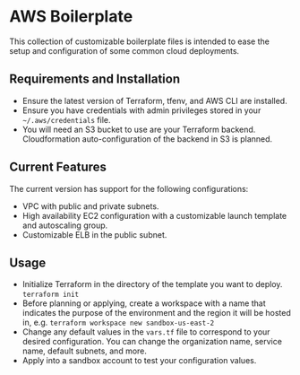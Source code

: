 # AWS Boilerplate
This collection of customizable boilerplate files is intended to ease the setup and configuration of some common cloud deployments.

## Requirements and Installation
* Ensure the latest version of Terraform, tfenv, and AWS CLI are installed.
* Ensure you have credentials with admin privileges stored in your `~/.aws/credentials` file.
* You will need an S3 bucket to use are your Terraform backend. Cloudformation auto-configuration of the backend in S3 is planned.

## Current Features
The current version has support for the following configurations:
* VPC with public and private subnets.
* High availability EC2 configuration with a customizable launch template and autoscaling group.
* Customizable ELB in the public subnet.

## Usage
* Initialize Terraform in the directory of the template you want to deploy. `terraform init`
* Before planning or applying, create a workspace with a name that indicates the purpose of the environment and the region it will be hosted in, e.g. `terraform workspace new sandbox-us-east-2`
* Change any default values in the `vars.tf` file to correspond to your desired configuration. You can change the organization name, service name, default subnets, and more.
* Apply into a sandbox account to test your configuration values.
 